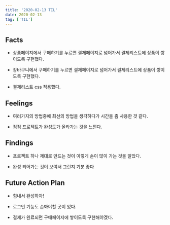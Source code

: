 ```yaml
---
title: '2020-02-13 TIL'
date: 2020-02-13
tag: ['TIL']
---
```


## Facts

- 상품페이지에서 구매하기를 누르면 결제페이지로 넘어가서 결제리스트에 상품이 쌓이도록 구현했다.

- 장바구니에서 구매하기를 누르면 결제페이지로 넘어가서 결제리스트에 상품이 쌓이도록 구현했다.

- 결제리스트 css 적용했다.

## Feelings

- 여러가지의 방법중에 최선의 방법을 생각하다가 시간을 좀 사용한 것 같다.

- 점점 프로젝트가 완성도가 올라가는 것을 느낀다.

## Findings

- 프로젝트 하나 제대로 만드는 것이 이렇게 손이 많이 가는 것을 알았다.

- 완성 되어가는 것이 보여서 그런지 기분 좋다

## Future Action Plan

- 힘내서 완성하자!

- 로그인 기능도 손봐야할 곳이 있다.

- 결제가 완료되면 구매페이지에 쌓이도록 구현해야겠다.
